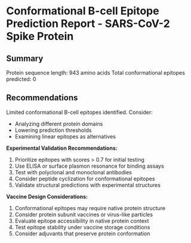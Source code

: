 # Conformational B-cell Epitope Prediction Report - SARS-CoV-2 Spike Protein

## Summary

Protein sequence length: 943 amino acids
Total conformational epitopes predicted: 0
## Recommendations

Limited conformational B-cell epitopes identified. Consider:
- Analyzing different protein domains
- Lowering prediction thresholds
- Examining linear epitopes as alternatives

**Experimental Validation Recommendations:**
1. Prioritize epitopes with scores > 0.7 for initial testing
2. Use ELISA or surface plasmon resonance for binding assays
3. Test with polyclonal and monoclonal antibodies
4. Consider peptide cyclization for conformational epitopes
5. Validate structural predictions with experimental structures

**Vaccine Design Considerations:**
1. Conformational epitopes may require native protein structure
2. Consider protein subunit vaccines or virus-like particles
3. Evaluate epitope accessibility in native protein context
4. Test epitope stability under vaccine storage conditions
5. Consider adjuvants that preserve protein conformation

